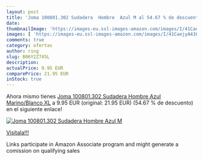 ```yaml
---
layout: post
title: 'Joma 100801.302 Sudadera  Hombre  Azul M al 54.67 % de descuento'
date: 
thumbnailImage: 'https://images-eu.ssl-images-amazon.com/images/I/41CaejyA43L._SL200_.jpg'
images: [ 'https://images-eu.ssl-images-amazon.com/images/I/41CaejyA43L._SL200_.jpg' ]
comments: true
category: ofertas
author: ring
slug: B06Y2Z745L
description:
actualPrice: 9.95 EUR
comparePrice: 21.95 EUR
inStock: true
---
```


Ahora mismo tienes [Joma 100801.302 Sudadera  Hombre  Azul Marino/Blanco  XL](https://www.amazon.es/dp/B06Y2Z745L/?tag=tolees-21) a 9.95 EUR (original: 21.95 EUR) (54.67 %  de descuento) en el siguiente enlace!

[![Joma 100801.302 Sudadera  Hombre  Azul M](https://images-eu.ssl-images-amazon.com/images/I/41CaejyA43L._SL200_.jpg)](https://www.amazon.es/dp/B06Y2Z745L/?tag=tolees-21)

[Visítala!!!](https://www.amazon.es/dp/B06Y2Z745L/?tag=tolees-21)

Links participate in Amazon Associate program and might generate a comission on qualifying sales
